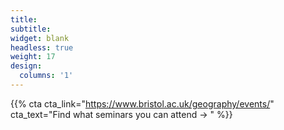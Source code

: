 ```yaml
---
title:
subtitle:
widget: blank
headless: true
weight: 17
design:
  columns: '1'
---
```



{{% cta cta_link="https://www.bristol.ac.uk/geography/events/" cta_text="Find what seminars you can attend → " %}}
